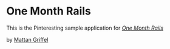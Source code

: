 # One Month Rails

This is the Pinteresting sample application for
[*One Month Rails*](http://onemonthrails.com)

by [Mattan Griffel](http://mattangriffel.com)